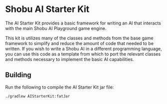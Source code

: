# Shobu AI Starter Kit

The AI Starter Kit provides a basic framework for writing an AI that interacts with the main Shobu AI Playground game engine.

This kit is utilizes many of the classes and methods from the base game framework to simplify and reduce the amount of code that
needed to be written. If you wish to write a Shobu AI in a different programming language, you can use this code as a template 
from which to port the relevant classes and methods necessary to implement the basic AI capabilities.

## Building

Run the following to compile the AI Starter Kit jar file:

```bash
./gradlew AIStarterKit:fatJar
```